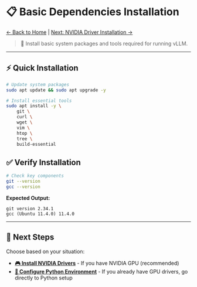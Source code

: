 # 📋 Basic Dependencies Installation

[← Back to Home](../README.md) | [Next: NVIDIA Driver Installation →](02-nvidia-drivers.md)

> 🎯 Install basic system packages and tools required for running vLLM.

---

## ⚡ Quick Installation

```bash
# Update system packages
sudo apt update && sudo apt upgrade -y

# Install essential tools
sudo apt install -y \
    git \
    curl \
    wget \
    vim \
    htop \
    tree \
    build-essential
```

## ✅ Verify Installation

```bash
# Check key components
git --version
gcc --version
```

**Expected Output:**
```
git version 2.34.1
gcc (Ubuntu 11.4.0) 11.4.0
```

---

## 🚀 Next Steps

Choose based on your situation:

- **[🎮 Install NVIDIA Drivers](02-nvidia-drivers.md)** - If you have NVIDIA GPU (recommended)
- **[🐍 Configure Python Environment](04-python-setup.md)** - If you already have GPU drivers, go directly to Python setup
